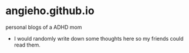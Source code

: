 # angieho.github.io
personal blogs of a ADHD mom

* I would randomly write down some thoughts here so my friends could read them.
